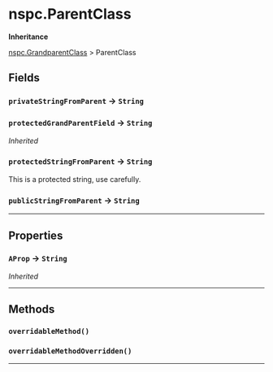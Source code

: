 # nspc.ParentClass

**Inheritance**

[nspc.GrandparentClass](/Misc-Group/nspc.GrandparentClass.md)
 &gt; 
ParentClass

## Fields

### `privateStringFromParent` → `String`


### `protectedGrandParentField` → `String`

*Inherited*

### `protectedStringFromParent` → `String`


This is a protected string, use carefully.

### `publicStringFromParent` → `String`


---
## Properties

### `AProp` → `String`

*Inherited*

---
## Methods
### `overridableMethod()`
### `overridableMethodOverridden()`
---
